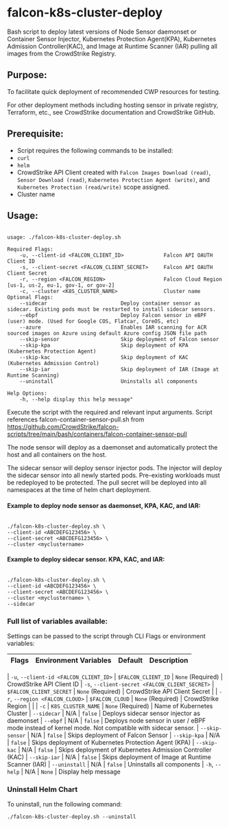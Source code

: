 # falcon-k8s-cluster-deploy

Bash script to deploy latest versions of Node Sensor daemonset or Container Sensor Injector, Kubernetes Protection Agent(KPA), Kubernetes Admission Controller(KAC), and Image at Runtime Scanner (IAR) pulling all images from the CrowdStrike Registry.

## Purpose:

To facilitate quick deployment of recommended CWP resources for testing.

For other deployment methods including hosting sensor in private registry, Terraform, etc., see CrowdStrike documentation and CrowdStrike GitHub.

## Prerequisite:

- Script requires the following commands to be installed:
-  `curl`
-  `helm`
- CrowdStrike API Client created with `Falcon Images Download (read)`, `Sensor Download (read)`, `Kubernetes Protection Agent (write)`, and `Kubernetes Protection (read/write)` scope assigned.
- Cluster name

## Usage:

```

usage: ./falcon-k8s-cluster-deploy.sh

Required Flags:
    -u, --client-id <FALCON_CLIENT_ID>             Falcon API OAUTH Client ID
    -s, --client-secret <FALCON_CLIENT_SECRET>     Falcon API OAUTH Client Secret
    -r, --region <FALCON_REGION>                   Falcon Cloud Region [us-1, us-2, eu-1, gov-1, or gov-2]
    -c, --cluster <K8S_CLUSTER_NAME>               Cluster name
Optional Flags:
    --sidecar                        Deploy container sensor as sidecar. Existing pods must be restarted to install sidecar sensors.
    --ebpf                           Deploy Falcon sensor in eBPF (user) mode. (Used for Google COS, Flatcar, CoreOS, etc)
    --azure                          Enables IAR scanning for ACR sourced images on Azure using default Azure config JSON file path   
    --skip-sensor                    Skip deployment of Falcon sensor
    --skip-kpa                       Skip deployment of KPA (Kubernetes Protection Agent) 
    --skip-kac                       Skip deployment of KAC (Kubernetes Admission Control)
    --skip-iar                       Skip deployment of IAR (Image at Runtime Scanning)
    --uninstall                      Uninstalls all components

Help Options:
    -h, --help display this help message"

```

  

Execute the script with the required and relevant input arguments. 
Script references falcon-container-sensor-pull.sh from https://github.com/CrowdStrike/falcon-scripts/tree/main/bash/containers/falcon-container-sensor-pull 

  The node sensor will deploy as a daemonset and automatically protect the host and all containers on the host.

  The sidecar sensor will deploy sensor injector pods. The injector will deploy the sidecar sensor into all newly started pods. Pre-existing workloads must be redeployed to be protected. The pull secret will be deployed into all namespaces at the time of helm chart deployment.

  #### Example to deploy node sensor as daemonset, KPA, KAC, and IAR:

```

./falcon-k8s-cluster-deploy.sh \
--client-id <ABCDEFG123456> \
--client-secret <ABCDEFG123456> \
--cluster <myclustername>

```

  

#### Example to deploy sidecar sensor. KPA, KAC, and IAR:

  

```

./falcon-k8s-cluster-deploy.sh \
--client-id <ABCDEFG123456> \
--client-secret <ABCDEFG123456> \
--cluster <myclustername> \
--sidecar

```

  

### Full list of variables available:

Settings can be passed to the script through CLI Flags or environment variables:

| Flags | Environment Variables | Default | Description |
|:-----------------------------------------------|-------------------------|----------------------------|------------------------------------------------------------------------------------------|

| `-u`, `--client-id <FALCON_CLIENT_ID>` | `$FALCON_CLIENT_ID` | `None` (Required) | CrowdStrike API Client ID 
| `-s`, `--client-secret <FALCON_CLIENT_SECRET>` | `$FALCON_CLIENT_SECRET` | `None` (Required) | CrowdStrike API Client Secret |
| `-r`, `--region <FALCON_CLOUD>` | `$FALCON_CLOUD` | `None` (Required) | CrowdStrike Region | |
| `-c` | `K8S_CLUSTER_NAME` | `None` (Required) | Name of Kubernetes Cluster
| `--sidecar` | N/A | `false` | Deploys sidecar sensor injector as daemonset
| `--ebpf` | N/A | `false` | Deploys node sensor in user / eBPF mode instead of kernel mode. Not compatible with sidecar sensor.
| `--skip-sensor` | N/A | `false` | Skips deployment of Falcon Sensor
| `--skip-kpa` | N/A | `false` | Skips deployment of Kubernetes Protection Agent (KPA)
| `--skip-kac` | N/A | `false` | Skips deployment of Kubernetes Admission Controller (KAC)
| `--skip-iar` | N/A | `false` | Skips deployment of Image at Runtime Scanner (IAR)
| `--uninstall` | N/A | `false` | Uninstalls all components
| `-h`, `--help` | N/A | `None` | Display help message

  

### Uninstall Helm Chart

To uninstall, run the following command:

```
./falcon-k8s-cluster-deploy.sh --uninstall
``` 
